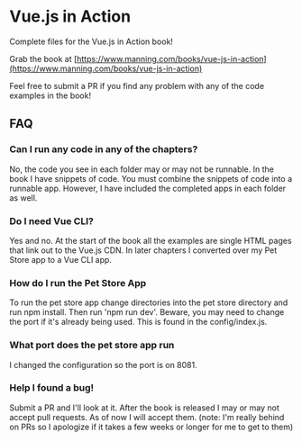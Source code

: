 # Vue.js in Action

Complete files for the Vue.js in Action book!

Grab the book at [https://www.manning.com/books/vue-js-in-action](https://www.manning.com/books/vue-js-in-action)

Feel free to submit a PR if you find any problem with any of the code examples in the book! 


## FAQ

### Can I run any code in any of the chapters?

No, the code you see in each folder may or may not be runnable. In the book I have snippets of code. You must combine the snippets of code into a runnable app. However, I have included the completed apps in each folder as well.

### Do I need Vue CLI?

Yes and no. At the start of the book all the examples are single HTML pages that link out to the Vue.js CDN. In later chapters I converted over my Pet Store app to a Vue CLI app. 

### How do I run the Pet Store App

To run the pet store app change directories into the pet store directory and run npm install. Then run 'npm run dev'. Beware, you may need to change the port if it's already being used. This is found in the config/index.js. 

### What port does the pet store app run

I changed the configuration so the port is on 8081.

### Help I found a bug!

Submit a PR and I'll look at it. After the book is released I may or may not accept pull requests. As of now I will accept them. (note: I'm really behind on PRs so I apologize if it takes a few weeks or longer for me to get to them)
